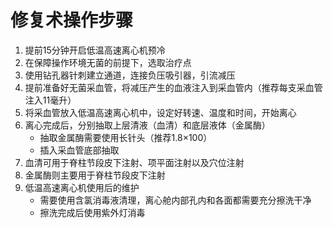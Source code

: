 # 修复术操作步骤

1. 提前15分钟开启低温高速离心机预冷
2. 在保障操作环境无菌的前提下，选取治疗点
3. 使用钻孔器针刺建立通道，连接负压吸引器，引流减压
4. 提前准备好无菌采血管，将减压产生的血液注入到采血管内（推荐每支采血管注入11毫升）
5. 将采血管放入低温高速离心机中，设定好转速、温度和时间，开始离心
6. 离心完成后，分别抽取上层清液（血清）和底层液体（金属酶）
    - 抽取金属酶需要使用长针头（推荐1.8×100）
    - 插入采血管底部抽取
7. 血清可用于脊柱节段皮下注射、项平面注射以及穴位注射
8. 金属酶则主要用于脊柱节段皮下注射
9. 低温高速离心机使用后的维护
    - 需要使用含氯消毒液清理，离心舱内部孔内和各面都需要充分擦洗干净
    - 擦洗完成后使用紫外灯消毒
